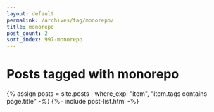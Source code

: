 ```yaml
---
layout: default
permalink: /archives/tag/monorepo/
title: monorepo
post_count: 2
sort_index: 997-monorepo
---
```

<h1 class="page-heading">Posts tagged with monorepo</h1>
{% assign posts = site.posts | where_exp: "item", "item.tags contains page.title" -%}
{%- include post-list.html -%}
